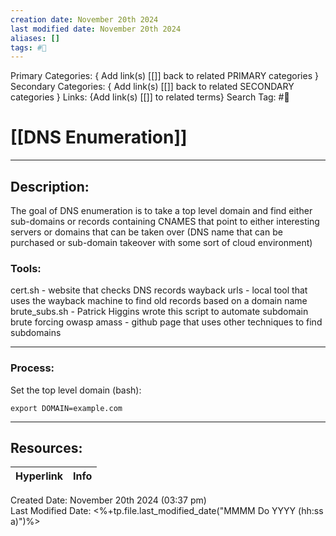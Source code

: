 ```yaml
---
creation date: November 20th 2024
last modified date: November 20th 2024
aliases: []
tags: #📕
---
```


Primary Categories: { Add link(s) [[]] back to related PRIMARY categories }
Secondary Categories:  { Add link(s) [[]] back to related SECONDARY categories }
Links: {Add link(s) [[]] to related terms}
Search Tag: #📕  

# [[DNS Enumeration]]  
___

## Description:  

The goal of DNS enumeration is to take a top level domain and find either sub-domains or records containing CNAMES that point to either interesting servers or domains that can be taken over (DNS name that can be purchased or sub-domain takeover with some sort of cloud environment)

### Tools:

cert.sh - website that checks DNS records
wayback urls - local tool that uses the wayback machine to find old records based on a domain name
brute_subs.sh - Patrick Higgins wrote this script to automate subdomain brute forcing
owasp amass - github page that uses other techniques to find subdomains

------

### Process:
Set the top level domain (bash):
```
export DOMAIN=example.com
```






___

## Resources:

| Hyperlink | Info |
| --------- | ---- |


Created Date: November 20th 2024 (03:37 pm)  
Last Modified Date: <%+tp.file.last_modified_date("MMMM Do YYYY (hh:ss a)")%>
